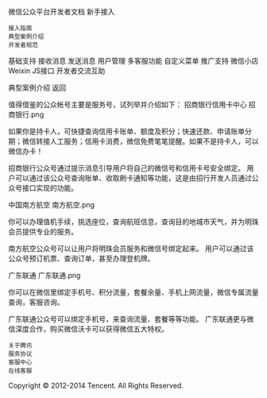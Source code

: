 
微信公众平台开发者文档
新手接入

    接入指南
    典型案例介绍
    开发者规范

基础支持
接收消息
发送消息
用户管理
多客服功能
自定义菜单
推广支持
微信小店
Weixin JS接口
开发者交流互助

典型案例介绍
返回

值得借鉴的公众帐号主要是服务号，试列举并介绍如下：
招商银行信用卡中心
招商银行.png

如果你是持卡人，可快捷查询信用卡账单、额度及积分；快速还款、申请账单分期；微信转接人工服务；信用卡消费，微信免费笔笔提醒。如果不是持卡人，可以微信办卡！

招商银行公众号通过提示消息引导用户将自己的微信号和信用卡号安全绑定。
用户可以通过该公众号查询账单、收取刷卡通知等功能，这是由招行开发人员通过公众号接口实现的功能。

中国南方航空
南方航空.png

你可以办理值机手续，挑选座位，查询航班信息，查询目的地城市天气，并为明珠会员提供专业的服务。

南方航空公众号可以让用户将明珠会员服务和微信号绑定起来。
用户可以通过该公众号预订机票、查询订单，甚至办理登机牌。

广东联通
广东联通.png

你可以在微信里绑定手机号、积分流量，套餐余量、手机上网流量，微信专属流量查询，客服咨询。

广东联通公众号可以绑定手机号，来查询流量、套餐等等功能。
广东联通更与微信深度合作，购买微信沃卡可以获得微信五大特权。

    关于腾讯
    服务协议
    客服中心
    在线客服

Copyright © 2012-2014 Tencent. All Rights Reserved.

